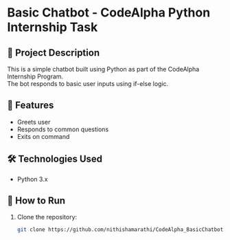 # Basic Chatbot - CodeAlpha Python Internship Task

## 📌 Project Description
This is a simple chatbot built using Python as part of the CodeAlpha Internship Program.  
The bot responds to basic user inputs using if-else logic.

## 🚀 Features
- Greets user
- Responds to common questions
- Exits on command

## 🛠️ Technologies Used
- Python 3.x

## 🧪 How to Run
1. Clone the repository:
   ```bash
   git clone https://github.com/nithishamarathi/CodeAlpha_BasicChatbot.git
